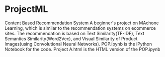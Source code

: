 # ProjectML
Content Based Recommendation System
A beginner's project on MAchone Learning, which is similar to the recommendation systems on ecommerce sites.
The recommendation is based on Text Similarity(TF-IDF), Text Semantics Similarity(Word2Vec), and Visual Similarity of Product Images(using Convolutional Neural Networks).
POP.ipynb is the iPython Notebook for the code.
Project A.html is the HTML version of the POP.ipynb
